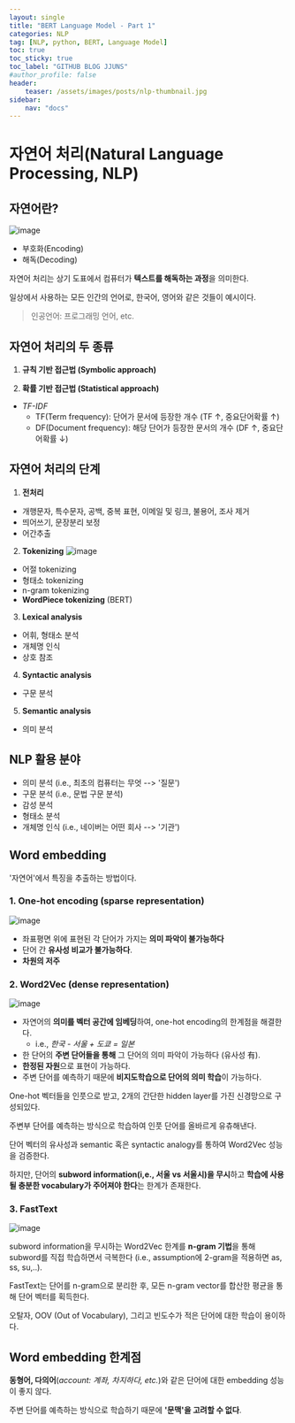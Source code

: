 ```yaml
---
layout: single
title: "BERT Language Model - Part 1"
categories: NLP
tag: [NLP, python, BERT, Language Model]
toc: true
toc_sticky: true
toc_label: "GITHUB BLOG JJUNS"
#author_profile: false
header:
    teaser: /assets/images/posts/nlp-thumbnail.jpg
sidebar:
    nav: "docs"
---
```


# 자연어 처리(Natural Language Processing, NLP)
## 자연어란?
![image](https://user-images.githubusercontent.com/39285147/183526289-0d7a43a8-f329-4ed1-9e0b-31259a32fe6f.png)

- 부호화(Encoding)
- 해독(Decoding)

자연어 처리는 상기 도표에서 컴퓨터가 **텍스트를 해독하는 과정**을 의미한다.

일상에서 사용하는 모든 인간의 언어로, 한국어, 영어와 같은 것들이 예시이다.

> 인공언어: 프로그래밍 언어, etc.

## 자연어 처리의 두 종류
1. **규칙 기반 접근법 (Symbolic approach)**

2. **확률 기반 접근법 (Statistical approach)**
- *TF-IDF*
  - TF(Term frequency): 단어가 문서에 등장한 개수 (TF ↑, 중요단어확률 ↑)
  - DF(Document frequency): 해당 단어가 등장한 문서의 개수 (DF ↑, 중요단어확률 ↓)

## 자연어 처리의 단계
1. **전처리**
- 개행문자, 특수문자, 공백, 중복 표현, 이메일 및 링크, 불용어, 조사 제거
- 띄어쓰기, 문장분리 보정
- 어간추출

2. **Tokenizing**
![image](https://user-images.githubusercontent.com/39285147/183527388-2369aaca-6791-42d0-821b-1e09460d713f.png)

- 어절 tokenizing
- 형태소 tokenizing
- n-gram tokenizing
- **WordPiece tokenizing** (BERT)

3. **Lexical analysis**
- 어휘, 형태소 분석
- 개체명 인식
- 상호 참조

4. **Syntactic analysis**
- 구문 분석

5. **Semantic analysis**
- 의미 분석

## NLP 활용 분야
- 의미 분석 (i.e., 최초의 컴퓨터는 무엇 --> '질문')
- 구문 분석 (i.e., 문법 구문 분석)
- 감성 분석
- 형태소 분석
- 개체명 인식 (i.e., 네이버는 어떤 회사 --> '기관')

## Word embedding
'자연어'에서 특징을 추출하는 방법이다.

### 1. **One-hot encoding** (sparse representation)
![image](https://user-images.githubusercontent.com/39285147/183528088-8343c972-2c27-4f45-812b-3259e39e2151.png)

- 좌표평면 위에 표현된 각 단어가 가지는 **의미 파악이 불가능하다**
- 단어 간 **유사성 비교가 불가능하다**.
- **차원의 저주**

### 2. Word2Vec (dense representation)
![image](https://user-images.githubusercontent.com/39285147/183533843-dba5b35a-e875-48c7-a654-a0bcbe489fc2.png)

- 자연어의 **의미를 벡터 공간에 임베딩**하여, one-hot encoding의 한계점을 해결한다.
  - i.e., *한국 - 서울 + 도쿄 = 일본*
- 한 단어의 **주변 단어들을 통해** 그 단어의 의미 파악이 가능하다 (유사성 有).
- **한정된 자원**으로 표현이 가능하다.
- 주변 단어를 예측하기 때문에 **비지도학습으로 단어의 의미 학습**이 가능하다.

One-hot 벡터들을 인풋으로 받고, 2개의 간단한 hidden layer를 가진 신경망으로 구성되있다.

주변부 단어를 예측하는 방식으로 학습하여 인풋 단어를 올바르게 유츄해낸다.

단어 벡터의 유사성과 semantic 혹은 syntactic analogy를 통하여 Word2Vec 성능을 검증한다.

하지만, 단어의 **subword information(i,e., 서울 vs 서울시)을 무시**하고 **학습에 사용될 충분한 vocabulary가 주어져야 한다**는 한계가 존재한다.

### 3. FastText
![image](https://user-images.githubusercontent.com/39285147/183534835-d42db067-905f-483d-a738-e437e4dc4e78.png)

subword information을 무시하는 Word2Vec 한계를 **n-gram 기법**을 통해 subword를 직접 학습하면서 극복한다 (i.e., assumption에 2-gram을 적용하면 as, ss, su,..).

FastText는 단어를 n-gram으로 분리한 후, 모든 n-gram vector를 합산한 평균을 통해 단어 벡터를 획득한다.

오탈자, OOV (Out of Vocabulary), 그리고 빈도수가 적은 단어에 대한 학습이 용이하다.

## Word embedding 한계점
**동형어, 다의어**(*account: 계좌, 차지하다, etc.*)와 같은 단어에 대한 embedding 성능이 좋지 않다.

주변 단어를 예측하는 방식으로 학습하기 때문에 **'문맥'을 고려할 수 없다**.